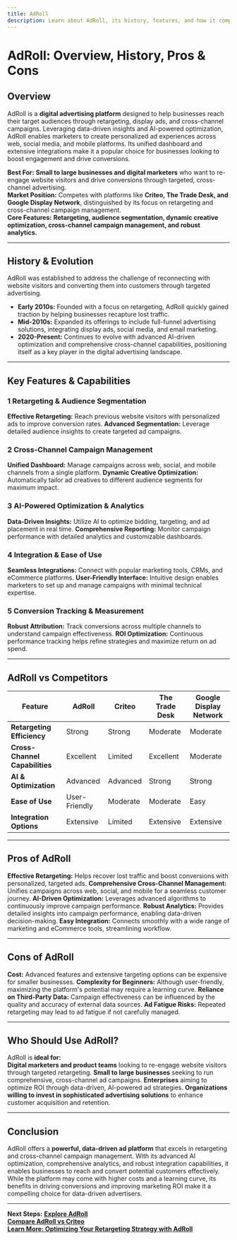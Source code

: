 ```yaml
---
title: AdRoll
description: Learn about AdRoll, its history, features, and how it compares to other digital advertising platforms.
---
```


# **AdRoll: Overview, History, Pros & Cons**

## **Overview**  
AdRoll is a **digital advertising platform** designed to help businesses reach their target audiences through retargeting, display ads, and cross-channel campaigns. Leveraging data-driven insights and AI-powered optimization, AdRoll enables marketers to create personalized ad experiences across web, social media, and mobile platforms. Its unified dashboard and extensive integrations make it a popular choice for businesses looking to boost engagement and drive conversions.

 **Best For:** **Small to large businesses and digital marketers** who want to re-engage website visitors and drive conversions through targeted, cross-channel advertising.  
 **Market Position:** Competes with platforms like **Criteo, The Trade Desk, and Google Display Network**, distinguished by its focus on retargeting and cross-channel campaign management.  
 **Core Features:** **Retargeting, audience segmentation, dynamic creative optimization, cross-channel campaign management, and robust analytics.**

---

## **History & Evolution**  
AdRoll was established to address the challenge of reconnecting with website visitors and converting them into customers through targeted advertising.

- **Early 2010s:** Founded with a focus on retargeting, AdRoll quickly gained traction by helping businesses recapture lost traffic.
- **Mid-2010s:** Expanded its offerings to include full-funnel advertising solutions, integrating display ads, social media, and email marketing.
- **2020-Present:** Continues to evolve with advanced AI-driven optimization and comprehensive cross-channel capabilities, positioning itself as a key player in the digital advertising landscape.

---

## **Key Features & Capabilities**

### **1 Retargeting & Audience Segmentation**
 **Effective Retargeting:** Reach previous website visitors with personalized ads to improve conversion rates.
 **Advanced Segmentation:** Leverage detailed audience insights to create targeted ad campaigns.

### **2 Cross-Channel Campaign Management**
 **Unified Dashboard:** Manage campaigns across web, social, and mobile channels from a single platform.
 **Dynamic Creative Optimization:** Automatically tailor ad creatives to different audience segments for maximum impact.

### **3 AI-Powered Optimization & Analytics**
 **Data-Driven Insights:** Utilize AI to optimize bidding, targeting, and ad placement in real time.
 **Comprehensive Reporting:** Monitor campaign performance with detailed analytics and customizable dashboards.

### **4 Integration & Ease of Use**
 **Seamless Integrations:** Connect with popular marketing tools, CRMs, and eCommerce platforms.
 **User-Friendly Interface:** Intuitive design enables marketers to set up and manage campaigns with minimal technical expertise.

### **5 Conversion Tracking & Measurement**
 **Robust Attribution:** Track conversions across multiple channels to understand campaign effectiveness.
 **ROI Optimization:** Continuous performance tracking helps refine strategies and maximize return on ad spend.

---

## **AdRoll vs Competitors**

| Feature                    | AdRoll            | Criteo            | The Trade Desk    | Google Display Network |
|----------------------------|-------------------|-------------------|-------------------|------------------------|
| **Retargeting Efficiency** |  Strong         |  Strong         |  Moderate       |  Moderate            |
| **Cross-Channel Capabilities** |  Excellent  |  Limited        |  Excellent      |  Moderate            |
| **AI & Optimization**      |  Advanced       |  Advanced       |  Strong        |  Strong              |
| **Ease of Use**            |  User-Friendly  |  Moderate       |  Moderate       |  Easy                |
| **Integration Options**    |  Extensive      |  Limited        |  Extensive      |  Extensive           |

---

## **Pros of AdRoll**
 **Effective Retargeting:** Helps recover lost traffic and boost conversions with personalized, targeted ads.
 **Comprehensive Cross-Channel Management:** Unifies campaigns across web, social, and mobile for a seamless customer journey.
 **AI-Driven Optimization:** Leverages advanced algorithms to continuously improve campaign performance.
 **Robust Analytics:** Provides detailed insights into campaign performance, enabling data-driven decision-making.
 **Easy Integration:** Connects smoothly with a wide range of marketing and eCommerce tools, streamlining workflow.

---

## **Cons of AdRoll**
 **Cost:** Advanced features and extensive targeting options can be expensive for smaller businesses.
 **Complexity for Beginners:** Although user-friendly, maximizing the platform's potential may require a learning curve.
 **Reliance on Third-Party Data:** Campaign effectiveness can be influenced by the quality and accuracy of external data sources.
 **Ad Fatigue Risks:** Repeated retargeting may lead to ad fatigue if not carefully managed.

---

## **Who Should Use AdRoll?**
AdRoll is **ideal for:**  
 **Digital marketers and product teams** looking to re-engage website visitors through targeted retargeting.
 **Small to large businesses** seeking to run comprehensive, cross-channel ad campaigns.
 **Enterprises** aiming to optimize ROI through data-driven, AI-powered ad strategies.
 **Organizations willing to invest in sophisticated advertising solutions** to enhance customer acquisition and retention.

---

## **Conclusion**
AdRoll offers a **powerful, data-driven ad platform** that excels in retargeting and cross-channel campaign management. With its advanced AI optimization, comprehensive analytics, and robust integration capabilities, it enables businesses to reach and convert potential customers effectively. While the platform may come with higher costs and a learning curve, its benefits in driving conversions and improving marketing ROI make it a compelling choice for data-driven advertisers.

---

 **Next Steps:**
 **[Explore AdRoll](https://www.adroll.com/)**  
 **[Compare AdRoll vs Criteo](#)**  
 **[Learn More: Optimizing Your Retargeting Strategy with AdRoll](#)**

